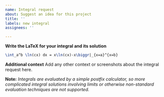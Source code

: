 ```yaml
---
name: Integral request
about: Suggest an idea for this project
title: ''
labels: new integral
assignees: ''

---
```


**Write the LaTeX for your integral and its solution**
```latex
\int_a^b \ln(cx) dx = x\ln(cx)-x\biggr|_{x=a}^{x=b}
```
**Additional context**
Add any other context or screenshots about the integral request here.

**Note:** _Integrals are evaluated by a simple postfix calculator, so more complicated integral solutions involving limits or otherwise non-standard evaluation techniques are not supported._
